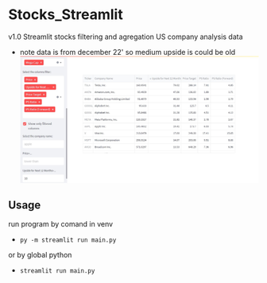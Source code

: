 # Stocks_Streamlit
v1.0 Streamlit stocks filtering and agregation US company analysis data 
- note data is from december 22' so medium upside is could be old
![streamlit app img](/assets/image.jpg)


## Usage
run program by comand in venv
- `py -m streamlit run main.py`

or by global python
- `streamlit run main.py`
